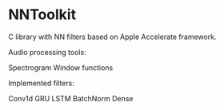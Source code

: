 # NNToolkit

C library with NN filters based on Apple Accelerate framework.


Audio processing tools:

Spectrogram
Window functions

Implemented filters:

Conv1d
GRU
LSTM
BatchNorm
Dense







